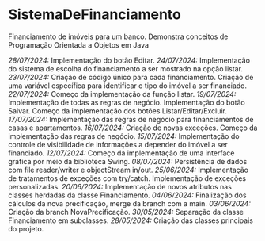 # SistemaDeFinanciamento
 Financiamento de imóveis para um banco. Demonstra conceitos de Programação Orientada a Objetos em Java

*28/07/2024:* Implementação do botão Editar.
*24/07/2024:* Implementação do sistema de escolha do financiamento a ser mostrado na opção listar.
*23/07/2024:* Criação de código único para cada financiamento.
              Criação de uma variável específica para identificar o tipo do imóvel a ser financiado.
*22/07/2024:* Começo da implementação da função listar.
*19/07/2024:* Implementação de todas as regras de negócio.
              Implementação do botão Salvar.
              Começo da implementação dos botões Listar/Editar/Excluir.
*17/07/2024:* Implementação das regras de negócio para financiamentos de casas e apartamentos.
*16/07/2024:* Criação de novas exceções.
              Começo da implementação das regras de negócio.
*15/07/2024:* Implementação do controle de visibilidade de informações a depender do imóvel a ser financiado.
*12/07/2024:* Começo da implementação de uma interface gráfica por meio da biblioteca Swing.
*08/07/2024:* Persistência de dados com file reader/writer e objectStream in/out.
*25/06/2024:* Implementação de tratamentos de exceções com try/catch.
              Implementação de exceções personalizadas.
*20/06/2024:* Implementação de novos atributos nas classes herdadas da classe Financiamento.
*04/06/2024:* Finalização dos cálculos da nova precificação, merge da branch com a main.
*03/06/2024:* Criação da branch NovaPrecificação.
*30/05/2024:* Separação da classe Financiamento em subclasses.
*28/05/2024:* Criação das classes principais do projeto.